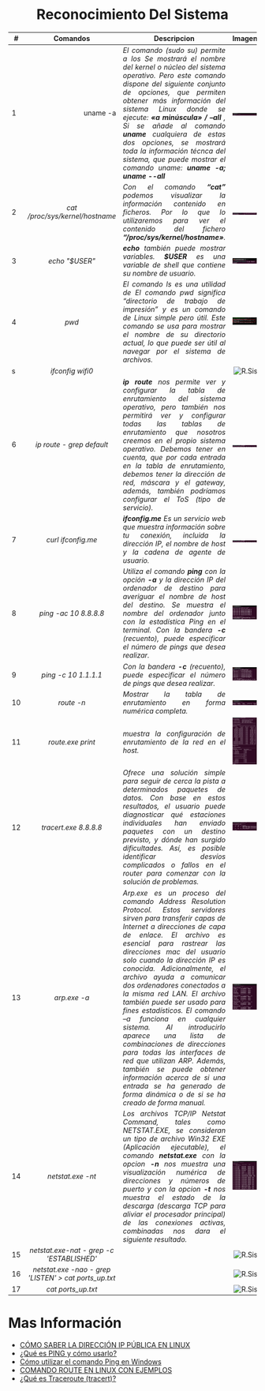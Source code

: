 # <text style = "display:block; text-align: center">**Reconocimiento Del Sistema**</text>

| # | <text style = "display:block; text-align: center">Comandos</text> | <text style = "display:block; text-align: center"> Descripcion</text>| <text style = "display:block; text-align: center">Imagen</text>
|-- |--:|--:|--:| 
| 1 |uname -a| <cite style="display:block; text-align: justify">El comando (sudo su) permite a los Se mostrará el nombre del kernel o núcleo del sistema operativo. Pero este comando dispone del siguiente conjunto de opciones, que permiten obtener más información del sistema Linux donde se ejecute: <b>«a minúscula» / –all </b>, Si se añade al comando <b>uname</b> cualquiera de estas dos opciones, se mostrará toda la información técnca del sistema, que puede mostrar el comando uname: <b>uname -a;  uname --all</b></cite>| ![R.Sis](img_Sis/img01.png) | 
| 2 | <cite style="display:block; text-align: center"> cat /proc/sys/kernel/hostname | <cite style="display:block; text-align: justify">Con el comando <b>“cat”</b> podemos visualizar la información contenido en ficheros. Por lo que lo utilizaremos para ver el contenido del fichero <b>“/proc/sys/kernel/hostname»</b>.</cite>| ![R.Sis](img_Sis/img02.png)|
| 3 | <cite style="display:block; text-align: center"> echo "$USER" | <cite style="display:block; text-align: justify"><b>echo</b> también puede mostrar variables. <b>$USER</b> es una variable de shell que contiene su nombre de usuario.</cite>| ![R.Sis](img_Sis/img03.png)|
| 4 | <cite style="display:block; text-align: center"> pwd | <cite style="display:block; text-align: justify">El comando ls es una utilidad de El comando pwd significa “directorio de trabajo de impresión” y es un comando de Linux simple pero útil. Este comando se usa para mostrar el nombre de su directorio actual, lo que puede ser útil al navegar por el sistema de archivos.</cite>| ![R.Sis](img_Sis/img04.png)|
| s | <cite style="display:block; text-align: center"> ifconfig wifi0 | <cite style="display:block; text-align: justify"></cite>| ![R.Sis](img_linux/img05.png)|
| 6 | <cite style="display:block; text-align: center"> ip route - grep default | <cite style="display:block; text-align: justify"> <b>ip route</b> nos permite ver y configurar la tabla de enrutamiento del sistema operativo, pero también nos permitirá ver y configurar todas las tablas de enrutamiento que nosotros creemos en el propio sistema operativo. Debemos tener en cuenta, que por cada entrada en la tabla de enrutamiento, debemos tener la dirección de red, máscara y el gateway, además, también podríamos configurar el ToS (tipo de servicio).</cite>| ![R.Sis](img_Sis/img06.png)|
| 7 | <cite style="display:block; text-align: center"> curl ifconfig.me | <cite style="display:block; text-align: justify"><b>ifconfig.me</b> Es un servicio web que muestra información sobre tu conexión, incluida la dirección IP, el nombre de host y la cadena de agente de usuario.</cite>| ![R.Sis](img_Sis/img06.png)|
| 8 | <cite style="display:block; text-align: center"> ping -ac 10 8.8.8.8 | <cite style="display:block; text-align: justify"> Utiliza el comando <b>ping</b> con la opción <b>-a</b> y la dirección IP del ordenador de destino para averiguar el nombre de host del destino. Se muestra el nombre del ordenador junto con la estadística Ping en el terminal. Con la bandera <b>-c</b> (recuento), puede especificar el número de pings que desea realizar.</cite>| ![R.Sis](img_Sis/img08.png)|
| 9 | <cite style="display:block; text-align: center"> ping -c 10 1.1.1.1 | <cite style="display:block; text-align: justify"> Con la bandera <b>-c</b> (recuento), puede especificar el número de pings que desea realizar.</cite>| ![R.Sis](img_Sis/img09.png)|
| 10 | <cite style="display:block; text-align: center"> route -n | <cite style="display:block; text-align: justify"> Mostrar la tabla de enrutamiento en forma numérica completa.</cite>| ![R.Sis](img_Sis/img10.png)|
| 11 | <cite style="display:block; text-align: center"> route.exe print | <cite style="display:block; text-align: justify">muestra la configuración de enrutamiento de la red en el host.</cite>| ![R.Sis](img_Sis/img11.png)|
| 12 | <cite style="display:block; text-align: center"> tracert.exe 8.8.8.8 | <cite style="display:block; text-align: justify">Ofrece una solución simple para seguir de cerca la pista a determinados paquetes de datos. Con base en estos resultados, el usuario puede diagnosticar qué estaciones individuales han enviado paquetes con un destino previsto, y dónde han surgido dificultades. Así, es posible identificar desvíos complicados o fallos en el router para comenzar con la solución de problemas.</cite>| ![R.Sis](img_Sis/img12.png)|
| 13 | <cite style="display:block; text-align: center"> arp.exe -a | <cite style="display:block; text-align: justify">Arp.exe es un proceso del comando Address Resolution Protocol. Estos servidores sirven para transferir capas de Internet a direcciones de capa de enlace. El archivo es esencial para rastrear las direcciones mac del usuario solo cuando la dirección IP es conocida. Adicionalmente, el archivo ayuda a comunicar dos ordenadores conectados a la misma red LAN. El archivo también puede ser usado para fines estadísticos. El comando –a funciona en cualquier sistema. Al introducirlo aparece una lista de combinaciones de direcciones para todas las interfaces de red que utilizan ARP. Además, también se puede obtener información acerca de si una entrada se ha generado de forma dinámica o de si se ha creado de forma manual. </cite>| ![R.Sis](img_Sis/img13.png)|
| 14 | <cite style="display:block; text-align: center"> netstat.exe -nt | <cite style="display:block; text-align: justify">Los archivos TCP/IP Netstat Command, tales como NETSTAT.EXE, se consideran un tipo de archivo Win32 EXE (Aplicación ejecutable), el comando <b>netstat.exe</b> con la opcion <b>-n</b> nos muestra una visualización numérica de direcciones y números de puerto y con la opcion <b>-t</b> nos muestra el estado de la descarga (descarga TCP para aliviar el procesador principal) de las conexiones activas, combinadas nos dara el siguiente resultado.</cite>| ![R.Sis](img_Sis/img14.png)|
| 15 | <cite style="display:block; text-align: center"> netstat.exe-nat - grep -c 'ESTABLISHED' | <cite style="display:block; text-align: justify"></cite>| ![R.Sis](img_Sis/img15.png)|
| 16 | <cite style="display:block; text-align: center"> netstat.exe -nao - grep 'LISTEN' > cat ports_up.txt | <cite style="display:block; text-align: justify"></cite>| ![R.Sis](img_Sis/img16.png)|
| 17 | <cite style="display:block; text-align: center"> cat ports_up.txt | <cite style="display:block; text-align: justify"></cite>| ![R.Sis](img_Sis/img17.png)|ç

# Mas Información
* [CÓMO SABER LA DIRECCIÓN IP PÚBLICA EN LINUX][1_0]
* [¿Qué es PING y cómo usarlo?][1_1]
* [Cómo utilizar el comando Ping en Windows][1_2]
* [COMANDO ROUTE EN LINUX CON EJEMPLOS][1_3]
* [¿Qué es Traceroute (tracert)?][1_4]

[1_0]:https://esgeeks.com/direccion-ip-publica-en-linux/#:~:text=curl%20-s%20http%3A%2Fifconfig,dirección%20IP%20pública%20mediante%20curl.&text=ifconfig.me%20es%20un%20servicio,cadena%20de%20agente%20de%20usuario.

[1_1]:https://geekflare.com/es/what-is-ping-and-command-examples/

[1_2]:https://www.ionos.es/digitalguide/servidores/herramientas/comando-ping/

[1_3]:https://es.acervolima.com/comando-route-en-linux-con-ejemplos/#:~:text=El%20comando%20route%20en%20Linux,de%20enrutamiento%20de%20IP%20%2F%20kernel.

[1_4]:https://www.ionos.es/digitalguide/servidores/herramientas/usa-traceroute-y-sigue-la-pista-de-tus-paquetes-de-datos/